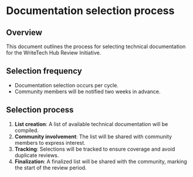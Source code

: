 # Documentation selection process

## Overview
This document outlines the process for selecting technical documentation for the WriteTech Hub Review Initiative.

## Selection frequency
- Documentation selection occurs per cycle.
- Community members will be notified two weeks in advance.

## Selection process
1. **List creation**: A list of available technical documentation will be compiled.
2. **Community involvement**: The list will be shared with community members to express interest.
3. **Tracking**: Selections will be tracked to ensure coverage and avoid duplicate reviews.
4. **Finalization**: A finalized list will be shared with the community, marking the start of the review period.
